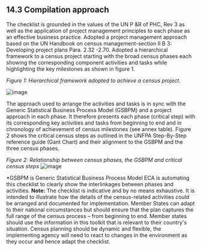 ## 14.3 Compilation approach

The checklist is grounded in the values of the UN P &R of PHC, Rev 3 as well as the application of project management principles to each phase as an effective business practice. Adopted a project management approach based on the UN Handbook on census management-section II B 3: Developing project plans Para. 2.32 -2.70. Adopted a hierarchical framework to a census project starting with the broad census phases each showing the corresponding component activities and tasks while highlighting the key milestones as shown in figure 1.

*Figure 1: Hierarchical framework adopted to achieve a census project.*

![image](https://github.com/user-attachments/assets/ec5206df-e01e-4ed7-84d8-cd1853873996)

 
The approach used to arrange the activities and tasks is in sync with the Generic Statistical Business Process Model (GSBPM) and a project approach in each phase. It therefore presents each phase (critical step) with its corresponding key activities and tasks from beginning to end and in chronology of achievement of census milestones (see annex table). Figure 2 shows the critical census steps as outlined in the UNFPA Step-By-Step reference guide (Gant Chart) and their alignment to the GSBPM and the three census phases.

*Figure 2: Relationship between census phases, the GSBPM and critical census steps*
![image](https://github.com/user-attachments/assets/6796ff08-6db9-4621-8134-0e34b5403ebe)

 
*GSBPM is Generic Statistical Business Process Model
ECA is automating this checklist to clearly show the interlinkages between phases and activities.
**Note:** The checklist is indicative and by no means exhaustive.  It is intended to illustrate how the details of the census-related activities could be arranged and documented for implementation.  Member States can adapt to their national circumstances but should ensure that the plan captures the full range of the census process – from beginning to end. Member states should use the information in this toolkit that is relevant to their country's situation. Census planning should be dynamic and flexible, the implementing agency will need to react to changes in the environment as they occur and hence adapt the checklist.

